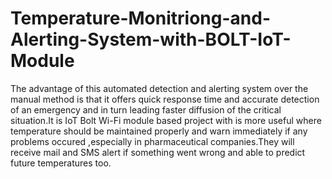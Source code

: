 # Temperature-Monitriong-and-Alerting-System-with-BOLT-IoT-Module
The advantage of this automated detection and alerting system over the manual method is that it offers quick response time and accurate detection of an emergency and in turn leading faster diffusion of the critical situation.It is IoT Bolt Wi-Fi module based project with is more useful where temperature should be maintained properly and warn immediately if any problems occured ,especially in pharmaceutical companies.They will receive mail and SMS alert if something went wrong and able to predict future temperatures too.
